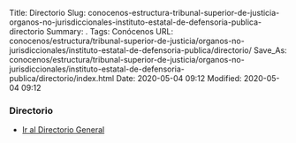 Title: Directorio
Slug: conocenos-estructura-tribunal-superior-de-justicia-organos-no-jurisdiccionales-instituto-estatal-de-defensoria-publica-directorio
Summary: .
Tags: Conócenos
URL: conocenos/estructura/tribunal-superior-de-justicia/organos-no-jurisdiccionales/instituto-estatal-de-defensoria-publica/directorio/
Save_As: conocenos/estructura/tribunal-superior-de-justicia/organos-no-jurisdiccionales/instituto-estatal-de-defensoria-publica/directorio/index.html
Date: 2020-05-04 09:12
Modified: 2020-05-04 09:12


### Directorio

* [Ir al Directorio General](https://www.pjecz.gob.mx/transparencia/articulo-21/f03-directorio/)



